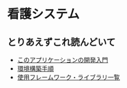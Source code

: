 # 看護システム

## とりあえずこれ読んどいて
- [このアプリケーションの開発入門](./documents/GettingStarted.md)
- [環境構築手順](./documents/環境構築.md)
- [使用フレームワーク・ライブラリ一覧](./documents/使用フレームワーク・ライブラリ一覧.md)